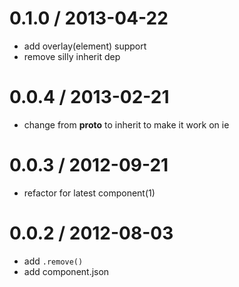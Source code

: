 
0.1.0 / 2013-04-22 
==================

  * add overlay(element) support
  * remove silly inherit dep

0.0.4 / 2013-02-21 
==================

  * change from __proto__ to inherit to make it work on ie

0.0.3 / 2012-09-21 
==================

  * refactor for latest component(1)

0.0.2 / 2012-08-03 
==================

  * add `.remove()`
  * add component.json
